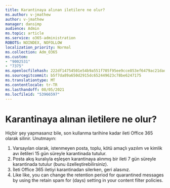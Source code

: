 ```yaml
---
title: Karantinaya alınan iletilere ne olur?
ms.author: v-jmathew
author: v-jmathew
manager: dansimp
audience: Admin
ms.topic: article
ms.service: o365-administration
ROBOTS: NOINDEX, NOFOLLOW
localization_priority: Normal
ms.collection: Adm_O365
ms.custom:
- "9002531"
- "7375"
ms.openlocfilehash: 222df14754501e54b9a551f705f95ee9cce853ef6479ac21dad4b01bdc5a96f8
ms.sourcegitcommit: b5f7da89a650d2915dc652449623c78be6247175
ms.translationtype: MT
ms.contentlocale: tr-TR
ms.lasthandoff: 08/05/2021
ms.locfileid: "53966597"
---
```

# <a name="what-happens-to-quarantined-messages"></a>Karantinaya alınan iletilere ne olur?

Hiçbir şey yapmasanız bile, son kullanma tarihine kadar ileti Office 365 olarak silinir. Unutmayın:

1. Varsayılan olarak, istenmeyen posta, toplu, kötü amaçlı yazılım ve kimlik avı iletileri 15 gün süreyle karantinada tutulur.
2. Posta akış kuralıyla eşleşen karantinaya alınmış bir ileti 7 gün süreyle karantinada tutulur (bunu özelleştirebilirsiniz).
3. İleti Office 365 iletiyi karantinadan silerken, geri alasınız.
4. Like like, you can change the retention period for quarantined messages by using the retain spam for (days) setting in your content filter policies.
